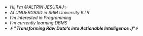 - _Hi, I’m @ALTRIN JESURAJ✨_
- _AI UNDERGRAD in SRM University KTR_
- _I’m interested in Programming_
- _I’m currently learning DBMS_ 
- **⚡** **"_Transforming Raw Data's into Actionable Intelligence :)_"⚡**

<!---
ALTRIN43/ALTRIN43 is a ✨ special ✨ repository because its `README.md` (this file) appears on your GitHub profile.
You can click the Preview link to take a look at your changes.
--->
